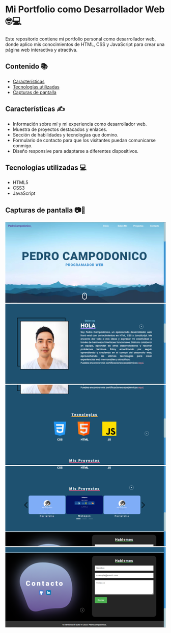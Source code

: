 # Mi Portfolio como Desarrollador Web 🤓💻

Este repositorio contiene mi portfolio personal como desarrollador web, donde aplico mis conocimientos de HTML, CSS y JavaScript para crear una página web interactiva y atractiva.

## Contenido 📚

- [Características](#características)
- [Tecnologías utilizadas](#tecnologías-utilizadas)
- [Capturas de pantalla](#capturas-de-pantalla)

## Características ✍

- Información sobre mí y mi experiencia como desarrollador web.
- Muestra de proyectos destacados y enlaces.
- Sección de habilidades y tecnologías que domino.
- Formulario de contacto para que los visitantes puedan comunicarse conmigo.
- Diseño responsive para adaptarse a diferentes dispositivos.

## Tecnologías utilizadas 💻

- HTML5
- CSS3
- JavaScript

## Capturas de pantalla 📷📱

![Captura de pantalla 1](/screenshots/screenshot1.png)
![Captura de pantalla 2](/screenshots/screenshot2.png)
![Captura de pantalla 1](/screenshots/screenshot3.png)
![Captura de pantalla 2](/screenshots/screenshot4.png)
![Captura de pantalla 1](/screenshots/screenshot5.png)